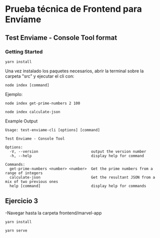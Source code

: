 # Prueba técnica de Frontend para Envíame

## Test Enviame - Console Tool format

### Getting Started
```
yarn install
```
Una vez instalado los paquetes necesarios, abrir la terminal sobre la carpeta "src" y ejecutar el cli con:

```
node index [command]
```
Ejemplo:
```
node index get-prime-numbers 2 100

node index calculate-json
```


Example Output
```
Usage: test-enviame-cli [options] [command]

Test Enviame - Console Tool

Options:
  -V, --version                        output the version number
  -h, --help                           display help for command

Commands:
  get-prime-numbers <number> <number>  Get the prime numbers from a range of integers
  calculate-json                       Get the resultant JSON from a mix of two previous ones
  help [command]                       display help for commands
```

## Ejercicio 3

-Navegar hasta la carpeta frontend/marvel-app

```
yarn install

yarn serve
```